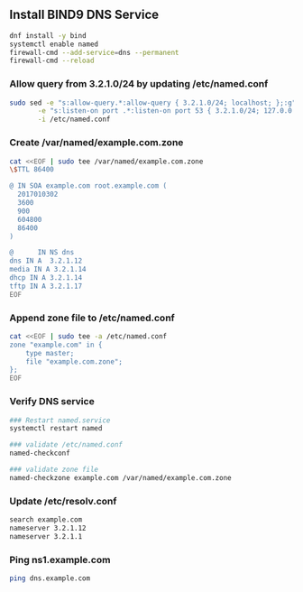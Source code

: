 
## Install BIND9 DNS Service

```sh
dnf install -y bind
systemctl enable named
firewall-cmd --add-service=dns --permanent
firewall-cmd --reload
```
### Allow query from 3.2.1.0/24 by updating /etc/named.conf

```sh
sudo sed -e "s:allow-query.*:allow-query { 3.2.1.0/24; localhost; };:g" \
       -e "s:listen-on port .*:listen-on port 53 { 3.2.1.0/24; 127.0.0.1; };:g" \
       -i /etc/named.conf
```

### Create /var/named/example.com.zone

```sh
cat <<EOF | sudo tee /var/named/example.com.zone
\$TTL 86400

@ IN SOA example.com root.example.com (
  2017010302
  3600
  900
  604800
  86400
)

@      IN NS dns
dns IN A  3.2.1.12
media IN A 3.2.1.14
dhcp IN A 3.2.1.14
tftp IN A 3.2.1.17
EOF
```
### Append zone file to /etc/named.conf

```sh
cat <<EOF | sudo tee -a /etc/named.conf
zone "example.com" in {
    type master;
    file "example.com.zone";
};
EOF
```

### Verify DNS service

```sh
### Restart named.service
systemctl restart named

### validate /etc/named.conf
named-checkconf

### validate zone file
named-checkzone example.com /var/named/example.com.zone
```

### Update /etc/resolv.conf
```sh
search example.com
nameserver 3.2.1.12
nameserver 3.2.1.1
```

### Ping ns1.example.com
```sh
ping dns.example.com
```
